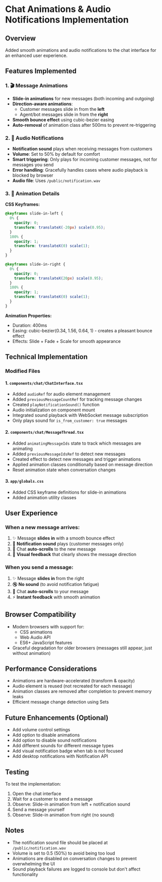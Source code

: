 # Chat Animations & Audio Notifications Implementation

## Overview
Added smooth animations and audio notifications to the chat interface for an enhanced user experience.

## Features Implemented

### 1. 🎬 Message Animations
- **Slide-in animations** for new messages (both incoming and outgoing)
- **Direction-aware animations**: 
  - Customer messages slide in from the **left**
  - Agent/bot messages slide in from the **right**
- **Smooth bounce effect** using cubic-bezier easing
- **Auto-removal** of animation class after 500ms to prevent re-triggering

### 2. 🔔 Audio Notifications
- **Notification sound** plays when receiving messages from customers
- **Volume**: Set to 50% by default for comfort
- **Smart triggering**: Only plays for incoming customer messages, not for messages you send
- **Error handling**: Gracefully handles cases where audio playback is blocked by browser
- **Audio file**: Uses `/public/notification.wav`

### 3. 🎨 Animation Details
**CSS Keyframes:**
```css
@keyframes slide-in-left {
  0% {
    opacity: 0;
    transform: translateX(-20px) scale(0.95);
  }
  100% {
    opacity: 1;
    transform: translateX(0) scale(1);
  }
}

@keyframes slide-in-right {
  0% {
    opacity: 0;
    transform: translateX(20px) scale(0.95);
  }
  100% {
    opacity: 1;
    transform: translateX(0) scale(1);
  }
}
```

**Animation Properties:**
- Duration: 400ms
- Easing: cubic-bezier(0.34, 1.56, 0.64, 1) - creates a pleasant bounce effect
- Effects: Slide + Fade + Scale for smooth appearance

## Technical Implementation

### Modified Files

#### 1. `components/chat/ChatInterface.tsx`
- Added `audioRef` for audio element management
- Added `previousMessageCountRef` for tracking message changes
- Created `playNotificationSound()` function
- Audio initialization on component mount
- Integrated sound playback with WebSocket message subscription
- Only plays sound for `is_from_customer: true` messages

#### 2. `components/chat/MessageThread.tsx`
- Added `animatingMessageIds` state to track which messages are animating
- Added `previousMessageIdsRef` to detect new messages
- Created effect to detect new messages and trigger animations
- Applied animation classes conditionally based on message direction
- Reset animation state when conversation changes

#### 3. `app/globals.css`
- Added CSS keyframe definitions for slide-in animations
- Added animation utility classes

## User Experience

### When a new message arrives:
1. ✨ Message **slides in** with a smooth bounce effect
2. 🔔 **Notification sound** plays (customer messages only)
3. 📜 Chat **auto-scrolls** to the new message
4. 🎯 **Visual feedback** that clearly shows the message direction

### When you send a message:
1. ✨ Message **slides in** from the right
2. 🔇 **No sound** (to avoid notification fatigue)
3. 📜 Chat **auto-scrolls** to your message
4. ⚡ **Instant feedback** with smooth animation

## Browser Compatibility
- Modern browsers with support for:
  - CSS animations
  - Web Audio API
  - ES6+ JavaScript features
- Graceful degradation for older browsers (messages still appear, just without animation)

## Performance Considerations
- Animations are hardware-accelerated (transform & opacity)
- Audio element is reused (not recreated for each message)
- Animation classes are removed after completion to prevent memory leaks
- Efficient message change detection using Sets

## Future Enhancements (Optional)
- Add volume control settings
- Add option to disable animations
- Add option to disable sound notifications
- Add different sounds for different message types
- Add visual notification badge when tab is not focused
- Add desktop notifications with Notification API

## Testing
To test the implementation:
1. Open the chat interface
2. Wait for a customer to send a message
3. Observe: Slide-in animation from left + notification sound
4. Send a message yourself
5. Observe: Slide-in animation from right (no sound)

## Notes
- The notification sound file should be placed at `/public/notification.wav`
- Volume is set to 0.5 (50%) to avoid being too loud
- Animations are disabled on conversation changes to prevent overwhelming the UI
- Sound playback failures are logged to console but don't affect functionality

